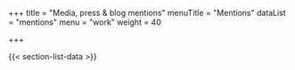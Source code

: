 +++
title = "Media, press & blog mentions"
menuTitle = "Mentions"
dataList = "mentions"
menu = "work"
weight = 40

+++

{{< section-list-data >}}
